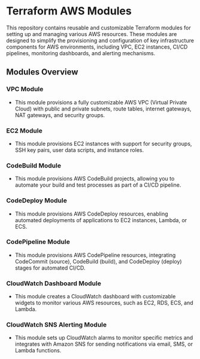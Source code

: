 # Terraform AWS Modules
This repository contains reusable and customizable Terraform modules for setting up and managing various AWS resources. These modules are designed to simplify the provisioning and configuration of key infrastructure components for AWS environments, including VPC, EC2 instances, CI/CD pipelines, monitoring dashboards, and alerting mechanisms.

## Modules Overview
### VPC Module
- This module provisions a fully customizable AWS VPC (Virtual Private Cloud) with public and private subnets, route tables, internet gateways, NAT gateways, and security groups.

### EC2 Module
- This module provisions EC2 instances with support for security groups, SSH key pairs, user data scripts, and instance roles.

### CodeBuild Module
- This module provisions AWS CodeBuild projects, allowing you to automate your build and test processes as part of a CI/CD pipeline.

### CodeDeploy Module
- This module provisions AWS CodeDeploy resources, enabling automated deployments of applications to EC2 instances, Lambda, or ECS.

### CodePipeline Module
- This module provisions AWS CodePipeline resources, integrating CodeCommit (source), CodeBuild (build), and CodeDeploy (deploy) stages for automated CI/CD.

### CloudWatch Dashboard Module
- This module creates a CloudWatch dashboard with customizable widgets to monitor various AWS resources, such as EC2, RDS, ECS, and Lambda.

### CloudWatch SNS Alerting Module
- This module sets up CloudWatch alarms to monitor specific metrics and integrates with Amazon SNS for sending notifications via email, SMS, or Lambda functions.